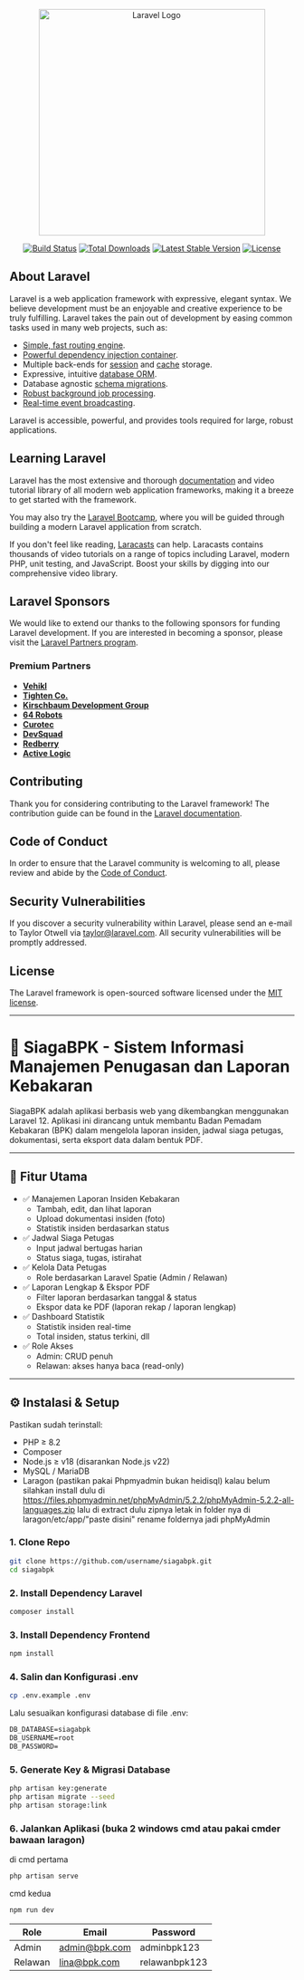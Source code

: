 <p align="center"><a href="https://laravel.com" target="_blank"><img src="https://raw.githubusercontent.com/laravel/art/master/logo-lockup/5%20SVG/2%20CMYK/1%20Full%20Color/laravel-logolockup-cmyk-red.svg" width="400" alt="Laravel Logo"></a></p>

<p align="center">
<a href="https://github.com/laravel/framework/actions"><img src="https://github.com/laravel/framework/workflows/tests/badge.svg" alt="Build Status"></a>
<a href="https://packagist.org/packages/laravel/framework"><img src="https://img.shields.io/packagist/dt/laravel/framework" alt="Total Downloads"></a>
<a href="https://packagist.org/packages/laravel/framework"><img src="https://img.shields.io/packagist/v/laravel/framework" alt="Latest Stable Version"></a>
<a href="https://packagist.org/packages/laravel/framework"><img src="https://img.shields.io/packagist/l/laravel/framework" alt="License"></a>
</p>

## About Laravel

Laravel is a web application framework with expressive, elegant syntax. We believe development must be an enjoyable and creative experience to be truly fulfilling. Laravel takes the pain out of development by easing common tasks used in many web projects, such as:

- [Simple, fast routing engine](https://laravel.com/docs/routing).
- [Powerful dependency injection container](https://laravel.com/docs/container).
- Multiple back-ends for [session](https://laravel.com/docs/session) and [cache](https://laravel.com/docs/cache) storage.
- Expressive, intuitive [database ORM](https://laravel.com/docs/eloquent).
- Database agnostic [schema migrations](https://laravel.com/docs/migrations).
- [Robust background job processing](https://laravel.com/docs/queues).
- [Real-time event broadcasting](https://laravel.com/docs/broadcasting).

Laravel is accessible, powerful, and provides tools required for large, robust applications.

## Learning Laravel

Laravel has the most extensive and thorough [documentation](https://laravel.com/docs) and video tutorial library of all modern web application frameworks, making it a breeze to get started with the framework.

You may also try the [Laravel Bootcamp](https://bootcamp.laravel.com), where you will be guided through building a modern Laravel application from scratch.

If you don't feel like reading, [Laracasts](https://laracasts.com) can help. Laracasts contains thousands of video tutorials on a range of topics including Laravel, modern PHP, unit testing, and JavaScript. Boost your skills by digging into our comprehensive video library.

## Laravel Sponsors

We would like to extend our thanks to the following sponsors for funding Laravel development. If you are interested in becoming a sponsor, please visit the [Laravel Partners program](https://partners.laravel.com).

### Premium Partners

- **[Vehikl](https://vehikl.com)**
- **[Tighten Co.](https://tighten.co)**
- **[Kirschbaum Development Group](https://kirschbaumdevelopment.com)**
- **[64 Robots](https://64robots.com)**
- **[Curotec](https://www.curotec.com/services/technologies/laravel)**
- **[DevSquad](https://devsquad.com/hire-laravel-developers)**
- **[Redberry](https://redberry.international/laravel-development)**
- **[Active Logic](https://activelogic.com)**

## Contributing

Thank you for considering contributing to the Laravel framework! The contribution guide can be found in the [Laravel documentation](https://laravel.com/docs/contributions).

## Code of Conduct

In order to ensure that the Laravel community is welcoming to all, please review and abide by the [Code of Conduct](https://laravel.com/docs/contributions#code-of-conduct).

## Security Vulnerabilities

If you discover a security vulnerability within Laravel, please send an e-mail to Taylor Otwell via [taylor@laravel.com](mailto:taylor@laravel.com). All security vulnerabilities will be promptly addressed.

## License

The Laravel framework is open-sourced software licensed under the [MIT license](https://opensource.org/licenses/MIT).

---

# 🚒 SiagaBPK - Sistem Informasi Manajemen Penugasan dan Laporan Kebakaran

SiagaBPK adalah aplikasi berbasis web yang dikembangkan menggunakan Laravel 12. Aplikasi ini dirancang untuk membantu Badan Pemadam Kebakaran (BPK) dalam mengelola laporan insiden, jadwal siaga petugas, dokumentasi, serta eksport data dalam bentuk PDF.

---

## 🔧 Fitur Utama

- ✅ Manajemen Laporan Insiden Kebakaran
  - Tambah, edit, dan lihat laporan
  - Upload dokumentasi insiden (foto)
  - Statistik insiden berdasarkan status
- ✅ Jadwal Siaga Petugas
  - Input jadwal bertugas harian
  - Status siaga, tugas, istirahat
- ✅ Kelola Data Petugas
  - Role berdasarkan Laravel Spatie (Admin / Relawan)
- ✅ Laporan Lengkap & Ekspor PDF
  - Filter laporan berdasarkan tanggal & status
  - Ekspor data ke PDF (laporan rekap / laporan lengkap)
- ✅ Dashboard Statistik
  - Statistik insiden real-time
  - Total insiden, status terkini, dll
- ✅ Role Akses
  - Admin: CRUD penuh
  - Relawan: akses hanya baca (read-only)

---

## ⚙️ Instalasi & Setup

Pastikan sudah terinstall:

- PHP ≥ 8.2
- Composer
- Node.js ≥ v18 (disarankan Node.js v22)
- MySQL / MariaDB
- Laragon (pastikan pakai Phpmyadmin bukan heidisql)
kalau belum silahkan install dulu di https://files.phpmyadmin.net/phpMyAdmin/5.2.2/phpMyAdmin-5.2.2-all-languages.zip
lalu di extract dulu zipnya letak in folder nya di laragon/etc/app/"paste disini" rename foldernya jadi phpMyAdmin

### 1. Clone Repo

```bash
git clone https://github.com/username/siagabpk.git
cd siagabpk
```

### 2. Install Dependency Laravel
```bash
composer install
```

### 3. Install Dependency Frontend
```bash
npm install
```

### 4. Salin dan Konfigurasi .env
```bash
cp .env.example .env
```
Lalu sesuaikan konfigurasi database di file .env:
```css
DB_DATABASE=siagabpk
DB_USERNAME=root
DB_PASSWORD=
```

### 5. Generate Key & Migrasi Database
```bash
php artisan key:generate
php artisan migrate --seed
php artisan storage:link
```

### 6. Jalankan Aplikasi (buka 2 windows cmd atau pakai cmder bawaan laragon)
di cmd pertama
```bash
php artisan serve
```
cmd kedua
```bash
npm run dev
```

| Role    | Email                                       | Password |
| ------- | ------------------------------------------- | -------- |
| Admin   | [admin@bpk.com](mailto:admin@bpk.com)       | adminbpk123 |
| Relawan | [lina@bpk.com](mailto:lina@bpk.com)         | relawanbpk123 |

